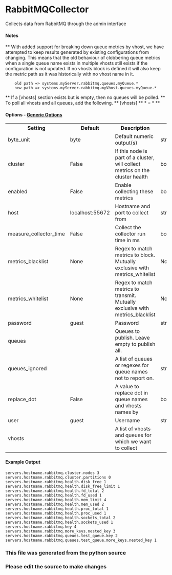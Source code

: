 RabbitMQCollector
=====

Collects data from RabbitMQ through the admin interface

#### Notes
  ** With added support for breaking down queue metrics by vhost, we have
     attempted to keep results generated by existing configurations from
     changing. This means that the old behaviour of clobbering queue metrics
     when a single queue name exists in multiple vhosts still exists if the
     configuration is not updated. If no vhosts block is defined it will also
     keep the metric path as it was historically with no vhost name in it.

        old path => systems.myServer.rabbitmq.queues.myQueue.*
        new path => systems.myServer.rabbitmq.myVhost.queues.myQueue.*

  ** If a [vhosts] section exists but is empty, then no queues will be polled.
  ** To poll all vhosts and all queues, add the following.
  **   [vhosts]
  **   * = *
  **

#### Options - [Generic Options](Configuration)

<table><tr><th>Setting</th><th>Default</th><th>Description</th><th>Type</th></tr>
<tr><td>byte_unit</td><td>byte</td><td>Default numeric output(s)</td><td>str</td></tr>
<tr><td>cluster</td><td>False</td><td>If this node is part of a cluster, will collect metrics on the cluster health</td><td>bool</td></tr>
<tr><td>enabled</td><td>False</td><td>Enable collecting these metrics</td><td>bool</td></tr>
<tr><td>host</td><td>localhost:55672</td><td>Hostname and port to collect from</td><td>str</td></tr>
<tr><td>measure_collector_time</td><td>False</td><td>Collect the collector run time in ms</td><td>bool</td></tr>
<tr><td>metrics_blacklist</td><td>None</td><td>Regex to match metrics to block. Mutually exclusive with metrics_whitelist</td><td>NoneType</td></tr>
<tr><td>metrics_whitelist</td><td>None</td><td>Regex to match metrics to transmit. Mutually exclusive with metrics_blacklist</td><td>NoneType</td></tr>
<tr><td>password</td><td>guest</td><td>Password</td><td>str</td></tr>
<tr><td>queues</td><td></td><td>Queues to publish. Leave empty to publish all.</td><td></td></tr>
<tr><td>queues_ignored</td><td></td><td>A list of queues or regexes for queue names not to report on.</td><td>str</td></tr>
<tr><td>replace_dot</td><td>False</td><td>A value to replace dot in queue names and vhosts names by</td><td>bool</td></tr>
<tr><td>user</td><td>guest</td><td>Username</td><td>str</td></tr>
<tr><td>vhosts</td><td></td><td>A list of vhosts and queues for which we want to collect</td><td></td></tr>
</table>

#### Example Output

```
servers.hostname.rabbitmq.cluster.nodes 3
servers.hostname.rabbitmq.cluster.partitions 0
servers.hostname.rabbitmq.health.disk_free 1
servers.hostname.rabbitmq.health.disk_free_limit 1
servers.hostname.rabbitmq.health.fd_total 2
servers.hostname.rabbitmq.health.fd_used 1
servers.hostname.rabbitmq.health.mem_limit 4
servers.hostname.rabbitmq.health.mem_used 2
servers.hostname.rabbitmq.health.proc_total 1
servers.hostname.rabbitmq.health.proc_used 1
servers.hostname.rabbitmq.health.sockets_total 2
servers.hostname.rabbitmq.health.sockets_used 1
servers.hostname.rabbitmq.key 4
servers.hostname.rabbitmq.more_keys.nested_key 3
servers.hostname.rabbitmq.queues.test_queue.key 2
servers.hostname.rabbitmq.queues.test_queue.more_keys.nested_key 1
```

### This file was generated from the python source
### Please edit the source to make changes

